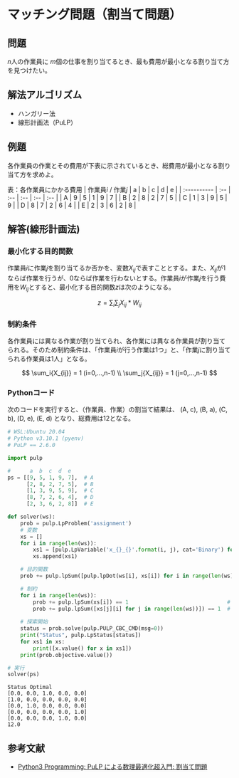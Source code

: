 # マッチング問題（割当て問題）

## 問題

$n$人の作業員に $m$個の仕事を割り当てるとき、最も費用が最小となる割り当て方を見つけたい。

## 解法アルゴリズム

- ハンガリー法
- 線形計画法（PuLP）

## 例題

各作業員の作業とその費用が下表に示されているとき、総費用が最小となる割り当て方を求めよ。

表：各作業員にかかる費用
| 作業員$i$ / 作業$j$ | a   | b   | c   | d   | e   |
| :---------- | :-- | :-- | :-- | :-- | :-- |
| A           | 9   | 5   | 1   | 9   | 7   |
| B           | 2   | 8   | 2   | 7   | 5   |
| C           | 1   | 3   | 9   | 5   | 9   |
| D           | 8   | 7   | 2   | 6   | 4   |
| E           | 2   | 3   | 6   | 2   | 8   |

## 解答(線形計画法)

### 最小化する目的関数

作業員$i$に作業$j$を割り当てるか否かを、変数$X_{ij}$で表すこととする。また、$X_{ij}$が$1$ならば作業を行うが、$0$ならば作業を行わないとする。作業員$i$が作業$j$を行う費用を$W_{ij}$とすると、最小化する目的関数$z$は次のようになる。

$$
z = \sum_i\sum_j{X_{ij} * W_{ij}}
$$

### 制約条件

各作業員には異なる作業が割り当てられ、各作業には異なる作業員が割り当てられる。そのため制約条件は、「作業員$i$が行う作業は1つ」と、「作業$j$に割り当てられる作業員は1人」となる。

$$
\sum_i{X_{ij}} = 1 (i=0,...,n-1) \\
\sum_j{X_{ij}} = 1 (j=0,...,n-1)
$$

### Pythonコード

次のコードを実行すると、（作業員、作業）の割当て結果は、 (A, c), (B, a), (C, b), (D, e), (E, d) となり、総費用は$12$となる。

```python
# WSL:Ubuntu 20.04
# Python v3.10.1 (pyenv)
# PuLP == 2.6.0

import pulp

#      a  b  c  d  e
ps = [[9, 5, 1, 9, 7],  # A
      [2, 8, 2, 7, 5],  # B
      [1, 3, 9, 5, 9],  # C
      [8, 7, 2, 6, 4],  # D
      [2, 3, 6, 2, 8]]  # E

def solver(ws):
    prob = pulp.LpProblem('assignment')
    # 変数
    xs = []
    for i in range(len(ws)):
        xs1 = [pulp.LpVariable('x_{}_{}'.format(i, j), cat='Binary') for j in range(len(ws))]
        xs.append(xs1)

    # 目的関数
    prob += pulp.lpSum([pulp.lpDot(ws[i], xs[i]) for i in range(len(ws))])

    # 制約
    for i in range(len(ws)):
        prob += pulp.lpSum(xs[i]) == 1                               # 作業員iに、1つの仕事
        prob += pulp.lpSum([xs[j][i] for j in range(len(ws))]) == 1  # 作業jには、1人の作業員
    
    # 探索開始
    status = prob.solve(pulp.PULP_CBC_CMD(msg=0))
    print("Status", pulp.LpStatus[status])
    for xs1 in xs:
        print([x.value() for x in xs1])
    print(prob.objective.value())

# 実行
solver(ps)
```

```shell
Status Optimal
[0.0, 0.0, 1.0, 0.0, 0.0]
[1.0, 0.0, 0.0, 0.0, 0.0]
[0.0, 1.0, 0.0, 0.0, 0.0]
[0.0, 0.0, 0.0, 0.0, 1.0]
[0.0, 0.0, 0.0, 1.0, 0.0]
12.0
```

## 参考文献

- [Python3 Programming: PuLP による数理最適化超入門: 割当て問題](http://www.nct9.ne.jp/m_hiroi/light/pulp05.html)
